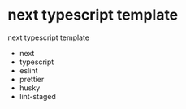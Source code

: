 # next typescript template

next typescript template

- next
- typescript
- eslint
- prettier
- husky
- lint-staged
